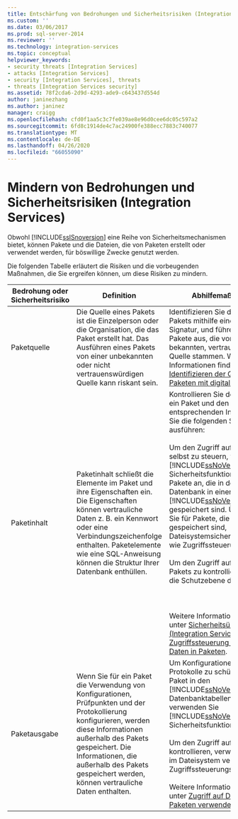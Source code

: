 ```yaml
---
title: Entschärfung von Bedrohungen und Sicherheitsrisiken (Integration Services) | Microsoft-Dokumentation
ms.custom: ''
ms.date: 03/06/2017
ms.prod: sql-server-2014
ms.reviewer: ''
ms.technology: integration-services
ms.topic: conceptual
helpviewer_keywords:
- security threats [Integration Services]
- attacks [Integration Services]
- security [Integration Services], threats
- threats [Integration Services security]
ms.assetid: 78f2cda6-2d9d-4293-ade9-c643437d554d
author: janinezhang
ms.author: janinez
manager: craigg
ms.openlocfilehash: cfd0f1aa5c3c7fe039ae8e96d0cee6dc05c597a2
ms.sourcegitcommit: 6fd8c1914de4c7ac24900fe388ecc7883c740077
ms.translationtype: MT
ms.contentlocale: de-DE
ms.lasthandoff: 04/26/2020
ms.locfileid: "66055090"
---
```

# <a name="threat-and-vulnerability-mitigation-integration-services"></a>Mindern von Bedrohungen und Sicherheitsrisiken (Integration Services)
  Obwohl [!INCLUDE[ssISnoversion](../includes/ssisnoversion-md.md)] eine Reihe von Sicherheitsmechanismen bietet, können Pakete und die Dateien, die von Paketen erstellt oder verwendet werden, für böswillige Zwecke genutzt werden.  
  
 Die folgenden Tabelle erläutert die Risiken und die vorbeugenden Maßnahmen, die Sie ergreifen können, um diese Risiken zu mindern.  
  
|Bedrohung oder Sicherheitsrisiko|Definition|Abhilfemaßnahmen|  
|-----------------------------|----------------|----------------|  
|Paketquelle|Die Quelle eines Pakets ist die Einzelperson oder die Organisation, die das Paket erstellt hat. Das Ausführen eines Pakets von einer unbekannten oder nicht vertrauenswürdigen Quelle kann riskant sein.|Identifizieren Sie die Quelle eines Pakets mithilfe einer digitalen Signatur, und führen Sie nur Pakete aus, die von einer bekannten, vertrauenswürdigen Quelle stammen. Weitere Informationen finden Sie unter [Identifizieren der Quelle von Paketen mit digitalen Signaturen](security/identify-the-source-of-packages-with-digital-signatures.md).|  
|Paketinhalt|Paketinhalt schließt die Elemente im Paket und ihre Eigenschaften ein. Die Eigenschaften können vertrauliche Daten z. B. ein Kennwort oder eine Verbindungszeichenfolge enthalten. Paketelemente wie eine SQL-Anweisung können die Struktur Ihrer Datenbank enthüllen.|Kontrollieren Sie den Zugriff auf ein Paket und den entsprechenden Inhalten, indem Sie die folgenden Schritte ausführen:<br /><br /> Um den Zugriff auf das Paket selbst zu steuern, wenden Sie [!INCLUDE[ssNoVersion](../includes/ssnoversion-md.md)]-Sicherheitsfunktionen für die Pakete an, die in der `msdb`-Datenbank in einer [!INCLUDE[ssNoVersion](../includes/ssnoversion-md.md)]-Instanz gespeichert sind. Übernehmen Sie für Pakete, die im Dateisystem gespeichert sind, Dateisystemsicherheitsfunktionen wie Zugriffssteuerungslisten.<br /><br /> Um den Zugriff auf den Inhalt des Pakets zu kontrollieren, legen Sie die Schutzebene des Pakets fest.<br /><br /> <br /><br /> Weitere Informationen finden Sie unter [Sicherheitsübersicht &#40;Integration Services&#41;](security/security-overview-integration-services.md) und [Zugriffssteuerung für vertrauliche Daten in Paketen](security/access-control-for-sensitive-data-in-packages.md).|  
|Paketausgabe|Wenn Sie für ein Paket die Verwendung von Konfigurationen, Prüfpunkten und der Protokollierung konfigurieren, werden diese Informationen außerhalb des Pakets gespeichert. Die Informationen, die außerhalb des Pakets gespeichert werden, können vertrauliche Daten enthalten.|Um Konfigurationen und Protokolle zu schützen, die das Paket in den [!INCLUDE[ssNoVersion](../includes/ssnoversion-md.md)] -Datenbanktabellen speichert, verwenden Sie [!INCLUDE[ssNoVersion](../includes/ssnoversion-md.md)] -Sicherheitsfunktionen.<br /><br /> Um den Zugriff auf Dateien zu kontrollieren, verwenden Sie die im Dateisystem verfügbaren Zugriffssteuerungslisten (ACLs).<br /><br /> Weitere Informationen finden Sie unter [Zugriff auf Dateien, die von Paketen verwendet werden](../../2014/integration-services/access-to-files-used-by-packages.md) .|  
  
  
